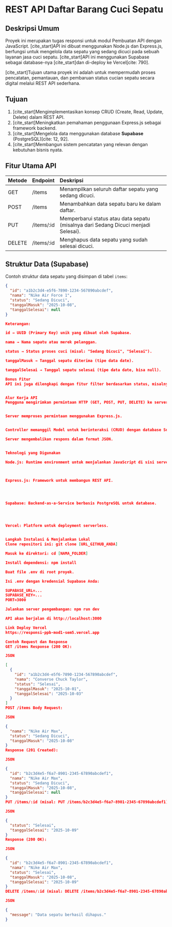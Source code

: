 # REST API Daftar Barang Cuci Sepatu

## Deskripsi Umum

Proyek ini merupakan tugas responsi untuk modul Pembuatan API dengan JavaScript. [cite_start]API ini dibuat menggunakan Node.js dan Express.js, berfungsi untuk mengelola data sepatu yang sedang dicuci pada sebuah layanan jasa cuci sepatu. [cite_start]API ini menggunakan Supabase sebagai database-nya [cite_start]dan di-deploy ke Vercel[cite: 790].

[cite_start]Tujuan utama proyek ini adalah untuk mempermudah proses pencatatan, pemantauan, dan pembaruan status cucian sepatu secara digital melalui REST API sederhana.

## Tujuan

1.  [cite_start]Mengimplementasikan konsep CRUD (Create, Read, Update, Delete) dalam REST API.
2.  [cite_start]Meningkatkan pemahaman penggunaan Express.js sebagai framework backend.
3.  [cite_start]Mengelola data menggunakan database **Supabase** (PostgreSQL)[cite: 12, 92].
4.  [cite_start]Membangun sistem pencatatan yang relevan dengan kebutuhan bisnis nyata.

## Fitur Utama API

| Metode | Endpoint   | Deskripsi                                                                          |
| :----- | :--------- | :--------------------------------------------------------------------------------- |
| GET    | /items     | Menampilkan seluruh daftar sepatu yang sedang dicuci.                              |
| POST   | /items     | Menambahkan data sepatu baru ke dalam daftar.                                      |
| PUT    | /items/:id | Memperbarui status atau data sepatu (misalnya dari Sedang Dicuci menjadi Selesai). |
| DELETE | /items/:id | Menghapus data sepatu yang sudah selesai dicuci.                                   |

## Struktur Data (Supabase)

Contoh struktur data sepatu yang disimpan di tabel `items`:

```json
{
  "id": "a1b2c3d4-e5f6-7890-1234-567890abcdef",
  "nama": "Nike Air Force 1",
  "status": "Sedang Dicuci",
  "tanggalMasuk": "2025-10-08",
  "tanggalSelesai": null
}

Keterangan:

id → UUID (Primary Key) unik yang dibuat oleh Supabase.

nama → Nama sepatu atau merek pelanggan.

status → Status proses cuci (misal: "Sedang Dicuci", "Selesai").

tanggalMasuk → Tanggal sepatu diterima (tipe data date).

tanggalSelesai → Tanggal sepatu selesai (tipe data date, bisa null).

Bonus Fitur
API ini juga dilengkapi dengan fitur filter berdasarkan status, misalnya: GET /items?status=Selesai akan menampilkan hanya sepatu yang sudah selesai dicuci.


Alur Kerja API
Pengguna mengirimkan permintaan HTTP (GET, POST, PUT, DELETE) ke server Vercel.


Server memproses permintaan menggunakan Express.js.


Controller memanggil Model untuk berinteraksi (CRUD) dengan database Supabase.

Server mengembalikan respons dalam format JSON.


Teknologi yang Digunakan

Node.js: Runtime environment untuk menjalankan JavaScript di sisi server.



Express.js: Framework untuk membangun REST API.




Supabase: Backend-as-a-Service berbasis PostgreSQL untuk database.




Vercel: Platform untuk deployment serverless.


Langkah Instalasi & Menjalankan Lokal
Clone repositori ini: git clone [URL_GITHUB_ANDA]

Masuk ke direktori: cd [NAMA_FOLDER]

Install dependensi: npm install

Buat file .env di root proyek.

Isi .env dengan kredensial Supabase Anda:

SUPABASE_URL=...
SUPABASE_KEY=...
PORT=3000

Jalankan server pengembangan: npm run dev

API akan berjalan di http://localhost:3000

Link Deploy Vercel
https://responsi-ppb-mod1-sem5.vercel.app

Contoh Request dan Response
GET /items Response (200 OK):

JSON

[
  {
    "id": "a1b2c3d4-e5f6-7890-1234-567890abcdef",
    "nama": "Converse Chuck Taylor",
    "status": "Selesai",
    "tanggalMasuk": "2025-10-01",
    "tanggalSelesai": "2025-10-03"
  }
]
POST /items Body Request:

JSON

{
  "nama": "Nike Air Max",
  "status": "Sedang Dicuci",
  "tanggalMasuk": "2025-10-08"
}
Response (201 Created):

JSON

{
  "id": "b2c3d4e5-f6a7-8901-2345-67890abcdef1",
  "nama": "Nike Air Max",
  "status": "Sedang Dicuci",
  "tanggalMasuk": "2025-10-08",
  "tanggalSelesai": null
}
PUT /items/:id (misal: PUT /items/b2c3d4e5-f6a7-8901-2345-67890abcdef1) Body Request:

JSON

{
  "status": "Selesai",
  "tanggalSelesai": "2025-10-09"
}
Response (200 OK):

JSON

{
  "id": "b2c3d4e5-f6a7-8901-2345-67890abcdef1",
  "nama": "Nike Air Max",
  "status": "Selesai",
  "tanggalMasuk": "2025-10-08",
  "tanggalSelesai": "2025-10-09"
}
DELETE /items/:id (misal: DELETE /items/b2c3d4e5-f6a7-8901-2345-67890abcdef1) Response (200 OK):

JSON

{
  "message": "Data sepatu berhasil dihapus."
}
```
